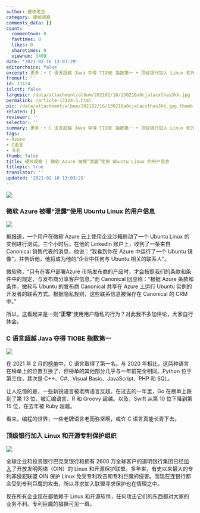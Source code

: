 ```yaml
---
author: 硬核老王
category: 硬核观察
comments_data: []
count:
  commentnum: 0
  favtimes: 0
  likes: 0
  sharetimes: 0
  viewnum: 3409
date: '2021-02-16 13:03:29'
editorchoice: false
excerpt: 更多：• C 语言超越 Java 夺得 TIOBE 指数第一 • 顶级银行加入 Linux 和开源专利保护组织
fromurl: ''
id: 13124
islctt: false
largepic: /data/attachment/album/202102/16/130216a0cjalacxlhas3kk.jpg
permalink: /article-13124-1.html
pic: /data/attachment/album/202102/16/130216a0cjalacxlhas3kk.jpg.thumb.jpg
related: []
reviewer: ''
selector: ''
summary: 更多：• C 语言超越 Java 夺得 TIOBE 指数第一 • 顶级银行加入 Linux 和开源专利保护组织
tags:
- Azure
- C语言
- 专利
thumb: false
title: 硬核观察 | 微软 Azure 被曝“泄露”使用 Ubuntu Linux 的用户信息
titlepic: true
translator: ''
updated: '2021-02-16 13:03:29'
---
```


![](/data/attachment/album/202102/16/130216a0cjalacxlhas3kk.jpg)


### 微软 Azure 被曝“泄露”使用 Ubuntu Linux 的用户信息


![](/data/attachment/album/202102/16/130222d6vk4y4m4hpspary.jpg)


据[报道](https://www.zdnet.com/article/microsoft-azure-and-canonical-ubuntu-linux-have-a-user-privacy-problem/)，一个用户在微软 Azure 云上使用企业沙箱启动了一个 Ubuntu Linux 的实例进行测试。三个小时后，在他的 LinkedIn 账户上，收到了一条来自 Canonical 销售代表的消息，他说：“我看到你在 Azure 中运行了一个 Ubuntu 镜像”，并告诉他，他将成为他的“企业中任何与 Ubuntu 相关的联系人”。


微软称，“只有在客户部署Azure 市场发布商的产品时，才会按照我们的条款和条件中的规定，与发布商分享客户信息。”而 Canonical 回应称：“根据 Azure 条款和条件，微软与 Ubuntu 的发布商 Canonical 共享在 Azure 上运行 Ubuntu 实例的开发者的联系方式。根据隐私规则，这些联系信息被保存在 Canonical 的 CRM 中。”


所以，这看起来是一则“**正常**”使用用户隐私的行为？对此我不多加评论，大家自行体会。


### C 语言超越 Java 夺得 TIOBE 指数第一


![](/data/attachment/album/202102/16/130244pwcrc4by1immgbvr.png)


在 2021 年 2 月的[榜单](https://www.tiobe.com/tiobe-index/)中，C 语言取得了第一名。与 2020 年相比，这两种语言在榜单上的位置互换了，但榜单的其他部分几乎与一年前完全相同。Python 位于第三位，其次是 C++、C#、Visual Basic、JavaScript、PHP 和 SQL。


让人吃惊的是，一些新锐语言被老牌语言反超。在过去的一年里，Go 在榜单上跌到了第 13 位，被汇编语言、R 和 Groovy 超越。以及，Swift 从第 10 位下降到第 15 位，在去年被 Ruby 超越。


看来，编程的世界，一些老牌语言老而弥坚啊，或许 C 语言真能长青下去。


### 顶级银行加入 Linux 和开源专利保护组织


![](/data/attachment/album/202102/16/130301twsnnoz3x78j8zm1.jpg)


全球企业和投资银行巴克莱银行和拥有 2600 万全球客户的道明银行集团已经[加入](https://www.zdnet.com/article/top-banks-join-linux-and-open-source-patent-protection-group/)了开放发明网络（OIN）的 Linux 和开源保护联盟。多年来，有史以来最大的专利非侵犯联盟 OIN 保护 Linux 免受专利攻击和专利巨魔的侵害。而现在连银行都会受到专利巨魔的攻击，所以寻求加入联盟寻求保护也在情理之中。


现在所有企业现在都依赖于 Linux 和开源软件，任何攻击它们的东西都对大家的业务不利。专利巨魔的猖獗可见一斑。